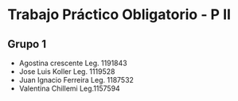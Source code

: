 # Trabajo Práctico Obligatorio - P II
## Grupo 1
- Agostina crescente Leg. 1191843
- Jose Luis Koller Leg. 1119528
- Juan Ignacio Ferreira Leg. 1187532
- Valentina Chillemi Leg.1157594
